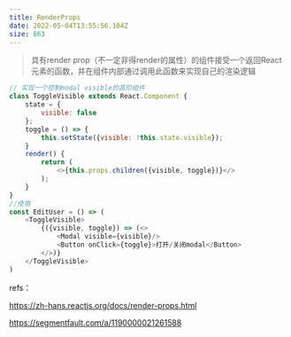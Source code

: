 ```yaml
---
title: RenderProps
date: 2022-05-04T13:55:56.104Z
size: 863
---
```

> 具有render prop（不一定非得render的属性）的组件接受一个返回React元素的函数，并在组件内部通过调用此函数来实现自己的渲染逻辑

```javascript
// 实现一个控制modal visible的高阶组件
class ToggleVisible extends React.Component {
    state = {
        visible: false
    };
    toggle = () => {
        this.setState({visible: !this.state.visible});
    }
    render() {
        return (
            <>{this.props.children({visible, toggle})}</>
        );
    }
}
//使用
const EditUser = () => (
    <ToggleVisible>
        {({visible, toggle}) => (<>
            <Modal visible={visible}/>
            <Button onClick={toggle}>打开/关闭modal</Button>
        </>)}
    </ToggleVisible>
)
```



refs：

https://zh-hans.reactjs.org/docs/render-props.html

https://segmentfault.com/a/1190000021261588
